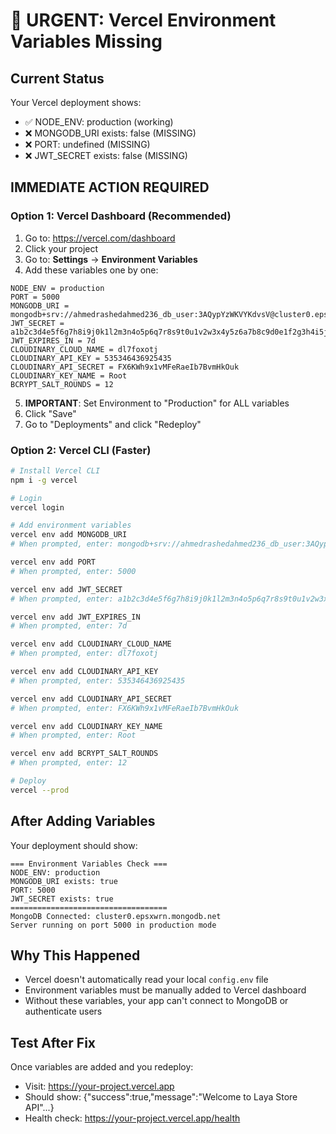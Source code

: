 # 🚨 URGENT: Vercel Environment Variables Missing

## Current Status
Your Vercel deployment shows:
- ✅ NODE_ENV: production (working)
- ❌ MONGODB_URI exists: false (MISSING)
- ❌ PORT: undefined (MISSING)
- ❌ JWT_SECRET exists: false (MISSING)

## IMMEDIATE ACTION REQUIRED

### Option 1: Vercel Dashboard (Recommended)
1. Go to: https://vercel.com/dashboard
2. Click your project
3. Go to: **Settings** → **Environment Variables**
4. Add these variables one by one:

```
NODE_ENV = production
PORT = 5000
MONGODB_URI = mongodb+srv://ahmedrashedahmed236_db_user:3AQypYzWKVYKdvsV@cluster0.epsxwrn.mongodb.net/laya
JWT_SECRET = a1b2c3d4e5f6g7h8i9j0k1l2m3n4o5p6q7r8s9t0u1v2w3x4y5z6a7b8c9d0e1f2g3h4i5j6k7l8m9n0
JWT_EXPIRES_IN = 7d
CLOUDINARY_CLOUD_NAME = dl7foxotj
CLOUDINARY_API_KEY = 535346436925435
CLOUDINARY_API_SECRET = FX6KWh9x1vMFeRaeIb7BvmHkOuk
CLOUDINARY_KEY_NAME = Root
BCRYPT_SALT_ROUNDS = 12
```

5. **IMPORTANT**: Set Environment to "Production" for ALL variables
6. Click "Save"
7. Go to "Deployments" and click "Redeploy"

### Option 2: Vercel CLI (Faster)
```bash
# Install Vercel CLI
npm i -g vercel

# Login
vercel login

# Add environment variables
vercel env add MONGODB_URI
# When prompted, enter: mongodb+srv://ahmedrashedahmed236_db_user:3AQypYzWKVYKdvsV@cluster0.epsxwrn.mongodb.net/laya

vercel env add PORT
# When prompted, enter: 5000

vercel env add JWT_SECRET
# When prompted, enter: a1b2c3d4e5f6g7h8i9j0k1l2m3n4o5p6q7r8s9t0u1v2w3x4y5z6a7b8c9d0e1f2g3h4i5j6k7l8m9n0

vercel env add JWT_EXPIRES_IN
# When prompted, enter: 7d

vercel env add CLOUDINARY_CLOUD_NAME
# When prompted, enter: dl7foxotj

vercel env add CLOUDINARY_API_KEY
# When prompted, enter: 535346436925435

vercel env add CLOUDINARY_API_SECRET
# When prompted, enter: FX6KWh9x1vMFeRaeIb7BvmHkOuk

vercel env add CLOUDINARY_KEY_NAME
# When prompted, enter: Root

vercel env add BCRYPT_SALT_ROUNDS
# When prompted, enter: 12

# Deploy
vercel --prod
```

## After Adding Variables
Your deployment should show:
```
=== Environment Variables Check ===
NODE_ENV: production
MONGODB_URI exists: true
PORT: 5000
JWT_SECRET exists: true
===================================
MongoDB Connected: cluster0.epsxwrn.mongodb.net
Server running on port 5000 in production mode
```

## Why This Happened
- Vercel doesn't automatically read your local `config.env` file
- Environment variables must be manually added to Vercel dashboard
- Without these variables, your app can't connect to MongoDB or authenticate users

## Test After Fix
Once variables are added and you redeploy:
- Visit: https://your-project.vercel.app
- Should show: {"success":true,"message":"Welcome to Laya Store API"...}
- Health check: https://your-project.vercel.app/health
